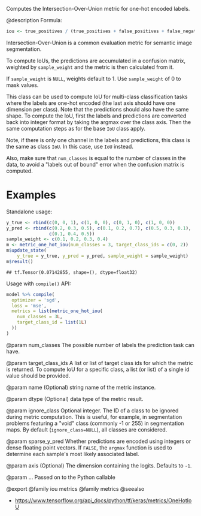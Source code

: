 Computes the Intersection-Over-Union metric for one-hot encoded labels.

@description
Formula:


```r
iou <- true_positives / (true_positives + false_positives + false_negatives)
```
Intersection-Over-Union is a common evaluation metric for semantic image
segmentation.

To compute IoUs, the predictions are accumulated in a confusion matrix,
weighted by `sample_weight` and the metric is then calculated from it.

If `sample_weight` is `NULL`, weights default to 1.
Use `sample_weight` of 0 to mask values.

This class can be used to compute IoU for multi-class classification tasks
where the labels are one-hot encoded (the last axis should have one
dimension per class). Note that the predictions should also have the same
shape. To compute the IoU, first the labels and predictions are converted
back into integer format by taking the argmax over the class axis. Then the
same computation steps as for the base `IoU` class apply.

Note, if there is only one channel in the labels and predictions, this class
is the same as class `IoU`. In this case, use `IoU` instead.

Also, make sure that `num_classes` is equal to the number of classes in the
data, to avoid a "labels out of bound" error when the confusion matrix is
computed.

# Examples
Standalone usage:


```r
y_true <- rbind(c(0, 0, 1), c(1, 0, 0), c(0, 1, 0), c(1, 0, 0))
y_pred <- rbind(c(0.2, 0.3, 0.5), c(0.1, 0.2, 0.7), c(0.5, 0.3, 0.1),
                c(0.1, 0.4, 0.5))
sample_weight <- c(0.1, 0.2, 0.3, 0.4)
m <- metric_one_hot_iou(num_classes = 3, target_class_ids = c(0, 2))
m$update_state(
    y_true = y_true, y_pred = y_pred, sample_weight = sample_weight)
m$result()
```

```
## tf.Tensor(0.07142855, shape=(), dtype=float32)
```

Usage with `compile()` API:


```r
model %>% compile(
  optimizer = 'sgd',
  loss = 'mse',
  metrics = list(metric_one_hot_iou(
    num_classes = 3L,
    target_class_id = list(1L)
  ))
)
```

@param num_classes
The possible number of labels the prediction task can have.

@param target_class_ids
A list or list of target class ids for which the
metric is returned. To compute IoU for a specific class, a list
(or list) of a single id value should be provided.

@param name
(Optional) string name of the metric instance.

@param dtype
(Optional) data type of the metric result.

@param ignore_class
Optional integer. The ID of a class to be ignored during
metric computation. This is useful, for example, in segmentation
problems featuring a "void" class (commonly -1 or 255) in
segmentation maps. By default (`ignore_class=NULL`), all classes are
considered.

@param sparse_y_pred
Whether predictions are encoded using integers or
dense floating point vectors. If `FALSE`, the `argmax` function
is used to determine each sample's most likely associated label.

@param axis
(Optional) The dimension containing the logits. Defaults to `-1`.

@param ...
Passed on to the Python callable

@export
@family iou metrics
@family metrics
@seealso
+ <https://www.tensorflow.org/api_docs/python/tf/keras/metrics/OneHotIoU>

